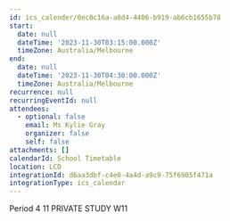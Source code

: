 ```yaml
---
id: ics_calender/0ec0c16a-a0d4-4406-b919-ab6cb1655b78
start:
  date: null
  dateTime: '2023-11-30T03:15:00.000Z'
  timeZone: Australia/Melbourne
end:
  date: null
  dateTime: '2023-11-30T04:30:00.000Z'
  timeZone: Australia/Melbourne
recurrence: null
recurringEventId: null
attendees:
  - optional: false
    email: Ms Kylie Gray
    organizer: false
    self: false
attachments: []
calendarId: School Timetable
location: LCD
integrationId: d6aa3dbf-c4e0-4a4d-a9c9-75f6905f471a
integrationType: ics_calendar
---
```

Period 4
11 PRIVATE STUDY W11